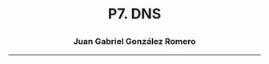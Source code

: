 <h1>
<p align=center>
P7. DNS
</p>
</h1>
<h3>
<p align=center>
Juan Gabriel González Romero
</p>
</h3>

---
